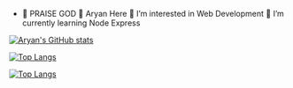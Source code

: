 - 🙏 PRAISE GOD
🙏 Aryan Here
🙏 I’m interested in Web Development
🙏 I’m currently learning Node Express

[![Aryan's GitHub stats](https://github-readme-stats.vercel.app/api?username=hola-aryan&show_icons=true&theme=radical)](https://github.com/hola-aryan/github-readme-stats)

[![Top Langs](https://github-readme-stats.vercel.app/api/top-langs/?username=hola-aryan&layout=donut-vertical)](https://github.com/hola-aryan/github-readme-stats)

[![Top Langs](https://github-readme-stats.vercel.app/api/top-langs/?username=hola-aryan&layout=donut)](https://github.com/hola-aryan/github-readme-stats)
